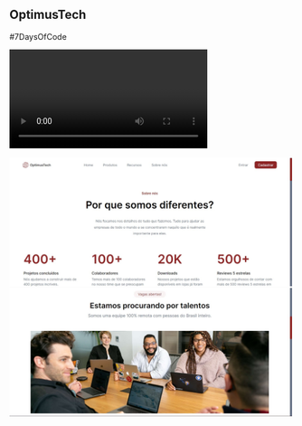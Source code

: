 ## OptimusTech

#7DaysOfCode

<video autoplay width="350">
    <source src="assets/img/(10) Publicação LinkedIn.mp4">
</video>

<br>

<img src="assets/img/Captura de tela 2023-02-10 145930.jpg" alt="Screamshot 1 do projeto" width="500"></img>
<img src="assets/img/Captura de tela 2023-02-10 151531.jpg" alt="Screamshot 2 do projeto" width="500"></img>

